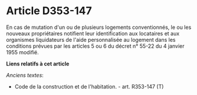 # Article D353-147

En cas de mutation d'un ou de plusieurs logements conventionnés, le ou les nouveaux propriétaires notifient leur
identification aux locataires et aux organismes liquidateurs de l'aide personnalisée au logement dans les conditions prévues
par les articles 5 ou 6 du décret n° 55-22 du 4 janvier 1955 modifié.

**Liens relatifs à cet article**

_Anciens textes_:

  - Code de la construction et de l'habitation. - art. R353-147 (T)

